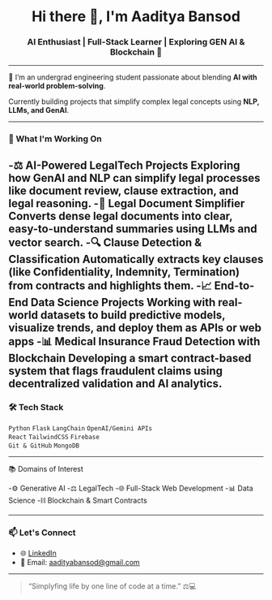<h1 align="center">Hi there 👋, I'm Aaditya Bansod</h1>
<h3 align="center">AI Enthusiast | Full-Stack Learner | Exploring GEN AI & Blockchain 🚀</h3>

---

🌟 I’m an undergrad engineering student passionate about blending **AI with real-world problem-solving**.  


Currently building projects that simplify complex legal concepts using **NLP, LLMs, and GenAI**.

---

### 🧠 What I'm Working On

-⚖️ AI-Powered LegalTech Projects
Exploring how GenAI and NLP can simplify legal processes like document review, clause extraction, and legal reasoning.
-📄 Legal Document Simplifier
Converts dense legal documents into clear, easy-to-understand summaries using LLMs and vector search.
-🔍 Clause Detection & Classification
Automatically extracts key clauses (like Confidentiality, Indemnity, Termination) from contracts and highlights them.
-📈 End-to-End Data Science Projects
Working with real-world datasets to build predictive models, visualize trends, and deploy them as APIs or web apps
-📊 Medical Insurance Fraud Detection with Blockchain
Developing a smart contract-based system that flags fraudulent claims using decentralized validation and AI analytics.
---

### 🛠️ Tech Stack

`Python` `Flask` `LangChain` `OpenAI/Gemini APIs`  
`React` `TailwindCSS` `Firebase`  
`Git & GitHub` `MongoDB` 

---

📚 Domains of Interest

-⚙️ Generative AI 
-⚖️ LegalTech
-🌐 Full-Stack Web Development
-📊 Data Science
-⛓️ Blockchain & Smart Contracts

---

### 📫 Let's Connect

- 🌐 [LinkedIn](https://www.linkedin.com/in/aaditya-siddharth-bansod-889590333/)
- 💌 Email: aadityabansod@gmail.com

---

> “Simplyfing life by one line of code at a time.” ⚖️💻
